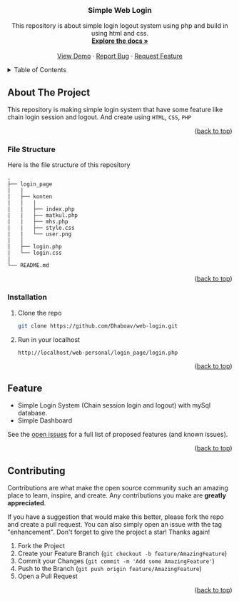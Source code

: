 <a name="readme-top"></a>


<!-- PROJECT LOGO -->
<br />
<div align="center">
<h3 align="center">Simple Web Login</h3>

  <p align="center">
    This repository is about simple login logout system using php and build in using html and css.
    <br />
    <a href="https://github.com/Dhaboav/web-login"><strong>Explore the docs »</strong></a>
    <br />
    <br />
    <a href="https://github.com/Dhaboav/web-login">View Demo</a>
    ·
    <a href="https://github.com/Dhaboav/web-login/issues">Report Bug</a>
    ·
    <a href="https://github.com/Dhaboav/web-login/issues">Request Feature</a>
  </p>
</div>


<!-- TABLE OF CONTENTS -->
<details>
  <summary>Table of Contents</summary>
  <ol>
    <li><a href="#about-the-project">About The Project</a></li>
    <li><a href="#file-structure">File Structure</a></li>
    <li><a href="#installation">Installation</a></li>
    <li><a href="#feature">Feature</a></li>
    <li><a href="#contributing">Contributing</a></li> 
  </ol>
</details>


<!-- ABOUT THE PROJECT -->
## About The Project
This repository is making simple login system that have some feature like chain login session and logout. And create using `HTML`, `CSS`, `PHP`

<p align="right">(<a href="#readme-top">back to top</a>)</p>


### File Structure
Here is the file structure of this repository
```
.  
├── login_page  
|   |
|   ├── konten
|   |   |
|   |   ├── index.php
|   |   ├── matkul.php
|   |   ├── mhs.php
|   |   ├── style.css
|   |   └── user.png
|   │
|   ├── login.php
|   └── login.css
|
└── README.md
```
<p align="right">(<a href="#readme-top">back to top</a>)</p>


<!-- GETTING STARTED -->
### Installation
1. Clone the repo
   ```sh
   git clone https://github.com/Dhaboav/web-login.git
   ```

2. Run in your localhost
    ```localhost
   http://localhost/web-personal/login_page/login.php
    ```

<p align="right">(<a href="#readme-top">back to top</a>)</p>


<!-- Feature -->
## Feature

- Simple Login System (Chain session login and logout) with mySql database.
- Simple Dashboard

See the [open issues](https://github.com/Dhaboav/web-login/issues) for a full list of proposed features (and known issues).

<p align="right">(<a href="#readme-top">back to top</a>)</p>


<!-- CONTRIBUTING -->
## Contributing

Contributions are what make the open source community such an amazing place to learn, inspire, and create. Any contributions you make are **greatly appreciated**.

If you have a suggestion that would make this better, please fork the repo and create a pull request. You can also simply open an issue with the tag "enhancement".
Don't forget to give the project a star! Thanks again!

1. Fork the Project
2. Create your Feature Branch (`git checkout -b feature/AmazingFeature`)
3. Commit your Changes (`git commit -m 'Add some AmazingFeature'`)
4. Push to the Branch (`git push origin feature/AmazingFeature`)
5. Open a Pull Request

<p align="right">(<a href="#readme-top">back to top</a>)</p>
